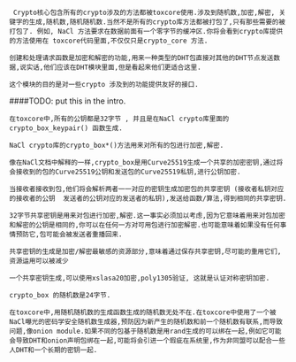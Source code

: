 	 Crypto核心包含所有的crypto涉及的方法都被toxcore使用.涉及到随机数,加密,解密, 关键字的生成,随机数,随机随机数.当然不是所有的crypto库方法都被打包了,只有那些需要的被打包了. 例如, NaCl 方法要求在数据前面有一个零字节的缓冲区.你将会看到crypto库提供的方法使用在 toxcore代码里面,不仅仅只是crypto_core 方法.

	创建和处理请求函数是加密和解密的功能,用来一种类型的DHT包直接对其他的DHT节点发送数据,说实话,他们应该在DHT模块里面,但是看起来他们更适合这里.
	
	这个模块的目的是对一些crypto 涉及到的功能提供友好的接口.

####TODO: put this in the intro.

	在toxcore中,所有的公钥都是32字节 , 并且是在NaCl crypto库里面的crypto_box_keypair() 函数生成.

	NaCl crypto库的crypto_box*()方法用来对所有的包进行加密,解密.

	像在NaCl文档中解释的一样,crypto_box是用Curve25519生成一个共享的加密密钥,通过将会接收到的包的Curve25519公钥和发送包的Curve25519私钥,进行公钥加密.

	当接收者接收到包,他们将会解析两者一一对应的密钥生成加密包的共享密钥 (接收者私钥对应的接收者的公钥  发送者的公钥对应的发送者的私钥),发送给函数/算法,得到相同的共享密钥.

	32字节共享密钥是用来对包进行加密,解密.这一事实必须加以考虑,因为它意味着用来对包加密和解密的公钥是相同的,你可以在任何一方对可用包进行加密解密.也可能意味着如果没有任何事情预防它,包可能会被发送者重播回来.

	共享密钥的生成是加密/解密最敏感的资源部分,意味着通过保存共享密钥,尽可能的重用它们, 资源运用可以被减少  

	一个共享密钥生成,可以使用xslasa20加密,poly1305验证, 这就是认证对称密钥加密.
	
	crypto_box 的随机数是24字节.

	在toxcore中,用随机随机数的生成函数生成的随机数无处不在.在toxcore中使用了一个被NaCl曝光的密码学安全随机数生成器,预防因为新产生的随机数和前一个随机数有联系,而导致问题,像onion module.如果不同的包基于随机数是用rand生成的可以绑在一起,例如它可能会导致DHT和onion声明包绑在一起,可能将会引进一个瑕疵在系统里,作为非同盟可以配合一些人DHT和一个长期的密钥一起.


